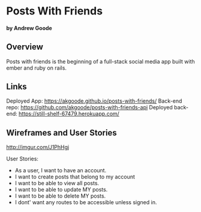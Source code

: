 # Posts With Friends

#### by Andrew Goode

## Overview

Posts with friends is the beginning of a full-stack social media app built with
ember and ruby on rails.

## Links

Deployed App: https://akgoode.github.io/posts-with-friends/
Back-end repo: https://github.com/akgoode/posts-with-friends-api
Deployed back-end: https://still-shelf-67479.herokuapp.com/

## Wireframes and User Stories

http://imgur.com/J1PhHgj

User Stories:
- As a user, I want to have an account.
- I want to create posts that belong to my account
- I want to be able to view all posts.
- I want to be able to update MY posts.
- I want to be able to delete MY posts.
- I dont' want any routes to be accessible unless signed in.
